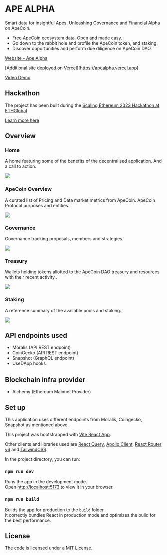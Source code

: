 # APE ALPHA

Smart data for insightful Apes.
Unleashing Governance and Financial Alpha on ApeCoin.

- Free ApeCoin ecosystem data. Open and made easy.
- Go down to the rabbit hole and profile the ApeCoin token, and staking.
- Discover opportunities and perform due diligence on ApeCoin DAO.

[Website - Ape Alpha](https://www.apealpha.app)

[Additional site deployed on Vercel][https://apealpha.vercel.app]

[Video Demo]()

## Hackathon

The project has been built during the [Scaling Ethereum 2023 Hackathon at ETHGlobal](https://ethglobal.com/events/scaling2023)

[Learn more here](https://ethglobal.com)

## Overview

### Home

A home featuring some of the benefits of the decentralised application.
And a call to action.

![](https://ivanmolto.mypinata.cloud/ipfs/QmRMtPM8jQSZjKAvPjLPgJAXgQvRyk78Yeje5BUorUTTxE?_gl=1*lul05q*_ga*ODhhNzU4NWEtNGMwZS00ODExLWE2YmQtZGE4ZDZjYmU4N2I0*_ga_5RMPXG14TE*MTY3OTg0NjQ3Ny41Ni4xLjE2Nzk4NDY0ODAuNTcuMC4w)

### ApeCoin Overview

A curated list of Pricing and Data market metrics from ApeCoin.
ApeCoin Protocol purposes and entities.

![](https://ivanmolto.mypinata.cloud/ipfs/QmfMCJxqXzWadfwxFk8K7BJwZPf6eUvNvfCEngeWsuHZTF?_gl=1*1kst586*_ga*ODhhNzU4NWEtNGMwZS00ODExLWE2YmQtZGE4ZDZjYmU4N2I0*_ga_5RMPXG14TE*MTY3OTg0NjQ3Ny41Ni4xLjE2Nzk4NDY0ODAuNTcuMC4w)

### Governance

Governance tracking proposals, members and strategies.

![](https://ivanmolto.mypinata.cloud/ipfs/QmfMCJxqXzWadfwxFk8K7BJwZPf6eUvNvfCEngeWsuHZTF?_gl=1*1kst586*_ga*ODhhNzU4NWEtNGMwZS00ODExLWE2YmQtZGE4ZDZjYmU4N2I0*_ga_5RMPXG14TE*MTY3OTg0NjQ3Ny41Ni4xLjE2Nzk4NDY0ODAuNTcuMC4w)

### Treasury

Wallets holding tokens allotted to the ApeCoin DAO treasury and resources with their recent activity
.

![](https://ivanmolto.mypinata.cloud/ipfs/QmQryUYywVNPq1SeWN8K8cc4eEqk9yMg9tYh7Kn4FsYbDF?_gl=1*1dkwfz2*_ga*ODhhNzU4NWEtNGMwZS00ODExLWE2YmQtZGE4ZDZjYmU4N2I0*_ga_5RMPXG14TE*MTY3OTg0NjQ3Ny41Ni4xLjE2Nzk4NDY0ODAuNTcuMC4w)

### Staking

A reference summary of the available pools and staking.

![](https://ivanmolto.mypinata.cloud/ipfs/QmNjX3MdreiR2aRBYuVy46Zdxx25dJgLtzpYwYJr9Jy87w?_gl=1*1as3w59*_ga*ODhhNzU4NWEtNGMwZS00ODExLWE2YmQtZGE4ZDZjYmU4N2I0*_ga_5RMPXG14TE*MTY3OTg0NjQ3Ny41Ni4xLjE2Nzk4NDY2MzAuNTkuMC4w)

## API endpoints used

- Moralis (API REST endpoint)
- CoinGecko (API REST endpoint)
- Snapshot (GraphQL endpoint)
- UseDApp hooks

## Blockchain infra provider

- Alchemy (Ethereum Mainnet Provider)

## Set up

This application uses different endpoints from Moralis, Coingecko, Snapshot as mentioned above.

This project was bootstrapped with [Vite React App](https://vitejs.dev/).

Other clients and libraries used are [React Query](https://tanstack.com/query/v4), [Apollo Client](https://www.apollographql.com/docs/react), [React Router v6](https://reactrouter.com/docs/en/v6/getting-started/overview) and [TailwindCSS](https://tailwindcss.com).

In the project directory, you can run:

### `npm run dev`

Runs the app in the development mode.\
Open [http://localhost:5173](http://localhost:5173) to view it in your browser.

### `npm run build`

Builds the app for production to the `build` folder.\
It correctly bundles React in production mode and optimizes the build for the best performance.

## License

The code is licensed under a MIT License.
